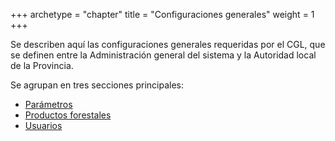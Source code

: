 +++
archetype = "chapter"
title = "Configuraciones generales"
weight = 1
+++

Se describen aquí las configuraciones generales requeridas por el CGL, que se definen entre la Administración general del sistema y la Autoridad local de la Provincia. 

Se agrupan en tres secciones principales:
- [Parámetros](/componentes/cgl/funcionalidades/config/param/index.html)
- [Productos forestales](/componentes/cgl/funcionalidades/config/productos/index.html)
- [Usuarios](/componentes/cgl/funcionalidades/config/usuarios/index.html)